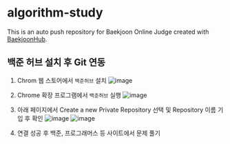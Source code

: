 # algorithm-study
This is an auto push repository for Baekjoon Online Judge created with [BaekjoonHub](https://github.com/BaekjoonHub/BaekjoonHub).


## 백준 허브 설치 후 Git 연동
1. Chrom 웹 스토어에서 `백준허브` 설치
   ![image](https://github.com/user-attachments/assets/8bf0e3d9-3306-4c17-8547-45f1cd855386)
2. Chrome 확장 프로그램에서 `백준허브` 실행 
   ![image](https://github.com/user-attachments/assets/0c888edd-0a23-4187-bf47-c54bc46d2a47)
3. 아래 페이지에서 Create a new Private Repository 선택 및 Repository 이름 기입 후 확인
   ![image](https://github.com/user-attachments/assets/80bc5b39-59fb-43fb-b738-48d41e148258)
   ![image](https://github.com/user-attachments/assets/7cad82aa-72e1-4cb8-92be-edbe810231cf)

5. 연결 성공 후 백준, 프로그래머스 등 사이트에서 문제 풀기
   
